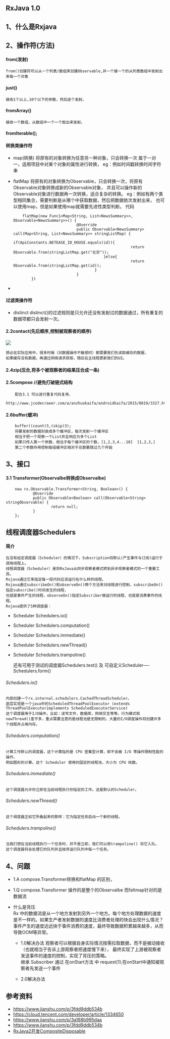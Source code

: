 ##	RxJava 1.0

##	1、什么是Rxjava


##	2、操作符(方法)
####	from(发射)
	from()创建符可以从一个列表/数组来创建Observable,并一个接一个的从列表数组中发射出来每一个对象

####	just()
	接收1个以上,10个以下的参数，然后逐个发射。   

####	fromArray()
	接收一个数组，从数组中一个一个取出来发射。

####	fromIterable();


####	转换类操作符
-	map(转换)
			将原有的对象转换为任意另一种对象，只会转换一次 属于一对一，适用项目中对某个对象的属性进行转换，
			eg：例如时间戳转换时间字符串
-	flatMap
			将原有的对象转换为Observable，只会转换一次，将原有Observable对象转换成新的Observable对象，
			并且可以操作新的Observable对象进行数据再一次转换，适合复杂的转换。
			eg：例如有两个类型相同集合，需要判断是从哪个中获取数据，然后把数据依次发射出来，
			也可以使用map，但是如果使用map就需要先进性类型判断。
代码

			flatMap(new Func1<Map<String, List<NewsSummary>>, Observable<NewsSummary>>() {
									@Override
									public Observable<NewsSummary> call(Map<String, List<NewsSummary>> stringListMap) {
										if(ApiConstants.NETEASE_ID_HOUSE.equals(id)){
															return Observable.from(stringListMap.get("北京"));
												}else{
															return Observable.from(stringListMap.get(id));
										  	}
									}
				})

-
####	过滤类操作符
-	distinct
			distinct()的过滤规则是只允许还没有发射过的数据通过，所有重复的数据项都只会发射一次。

####	2.2contact(先后顺序,控制被观察者的顺序)
![](https://upload-images.jianshu.io/upload_images/3994917-717b7a5bae136a0e.png?imageMogr2/auto-orient/strip%7CimageView2/2/w/610)

	想必在实际应用中，很多时候（对数据操作不敏感时）都需要我们先读取缓存的数据，
	如果缓存没有数据，再通过网络请求获取，随后在主线程更新我们的UI。





####	2.4zip(压合,将多个被观察者的结果压合成一条)


####	2.5compose	//避免打破链式结构
		配合3.1 可以进行重复代码复用，
		http://www.jcodecraeer.com/a/anzhuokaifa/androidkaifa/2015/0819/3327.html


####	2.6buffer(缓冲)
		buffer((count)3,(skip)3);
		将要发射的数据封装成多个缓冲区，每次发射一个缓冲区
		相当于把一个观察一个List并且响应为多个List
		如果只传入第一个参数，相当于每个缓冲区的个数，[1,2,3,4...10]  [1,2,3,]
		第二个参数作用控制每组缓冲区相对于总数要跳过几个开始









##	3、接口
####	3.1 Transformer(Observalbe转换成Observalbe)
		new rx.Observable.Transformer<String, Boolean>() {
				@Override
				public Observable<Boolean> call(Observable<String> stringObservable) {
						return null;
				}
		};



##  线程调度器Schedulers
####    简介
    在没有给定调度器（Scheduler）的情况下，Subscription将默认(产生事件与订阅)运行于调用线程上。
    线程调度器（Scheduler）是将RxJava从同步观察者模式转到异步观察者模式的一个重要工具。
    Rxjava通过它来指定每一段代码应该运行在什么样的线程。
    Rxjava通过subscribeOn()和observeOn()两个方法来对线程进行控制，subscribeOn()指定subscribe()时间发生的线程，
    也就是事件产生的线程，observeOn()指定Subscriber做运行的线程，也就是消费事件的线程。
    Rxjava提供了5种调度器：

-   Scheduler Schedulers.io()
-   Scheduler Schedulers.computation()
-   Scheduler Schedulers.immediate()
-   Scheduler Schedulers.newThread()
-   Scheduler Schedulers.trampoline()

    还有可用于测试的调度器Schedulers.test() 及 可自定义Scheduler—-Schedulers.form()

######  Schedulers.io()
    内部创建一个rx.internal.schedulers.CachedThreadScheduler。
    底层实现是一个java中的ScheduledThreadPoolExecutor (extends ThreadPoolExecutorimplements ScheduledExecutorService)
    这个调度器用于I/O操作，比如：读写文件，数据库，网络交互等等。行为模式和newThread()差不多，重点需要注意的是线程池是无限制的，大量的I/O调度操作将创建许多个线程并占用内存。

######  Schedulers.computation()
    计算工作默认的调度器，这个计算指的是 CPU 密集型计算，即不会被 I/O 等操作限制性能的操作，
    例如图形的计算。这个 Scheduler 使用的固定的线程池，大小为 CPU 核数。

######  Schedulers.immediate()
    这个调度器允许你立即在当前线程执行你指定的工作。这是默认的Scheduler。

######  Schedulers.newThread()
    这个调度器正如它所看起来的那样：它为指定任务启动一个新的线程。

######  Schedulers.trampoline()
    当我们想在当前线程执行一个任务时，并不是立即，我们可以用trampoline() 将它入队。
    这个调度器将会处理它的队列并且按序运行队列中每一个任务。

##	4、问题
-	1.A compose.Transformer转换和flatMap 的区别，
-	1.Q compose.Transformer 操作的是整个的Observalbe   而faltmap针对的是 数据流

-   什么是背压   
    Rx 中的数据流是从一个地方发射到另外一个地方。每个地方处理数据的速度是不一样的。如果生产者发射数据的速度比消费者处理的快会出现什么情况？
    事件产生的速度远远快于事件消费的速度，最终导致数据积累越来越多，从而导致OOM等异常。

    -   1.0解决办法
        观察者可以根据自身实际情况按需拉取数据，而不是被动接收（也就相当于告诉上游观察者把速度慢下来），
        最终实现了上游被观察者发送事件的速度的控制，实现了背压的策略。   
        继承 Subscriber  通过 在onStart方法 中  request(1);在onStart中通知被观察者先发送一个事件

    -   2.0解决办法


##	参考资料
-	https://www.jianshu.com/p/3fdd9ddb534b
-	https://cloud.tencent.com/developer/article/1334650
-	https://www.jianshu.com/p/3a188b995daa
-	https://www.jianshu.com/p/3fdd9ddb534b
-	[RxJava2开发CompositeDisposable](https://blog.csdn.net/ysy950803/article/details/84930656)
